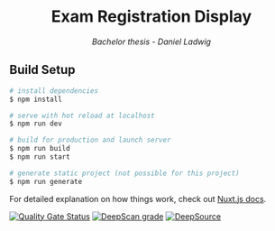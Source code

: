 <h1 align="center">Exam Registration Display</h1>
<p align="center"><i>Bachelor thesis - Daniel Ladwig</i></p>


## Build Setup

```bash
# install dependencies
$ npm install

# serve with hot reload at localhost
$ npm run dev

# build for production and launch server
$ npm run build
$ npm run start

# generate static project (not possible for this project)
$ npm run generate
```
For detailed explanation on how things work, check out [Nuxt.js docs](https://nuxtjs.org).

[![Quality Gate Status](https://sonarcloud.io/api/project_badges/measure?project=ladwig_fiwis-exam-registration&metric=alert_status)](https://sonarcloud.io/dashboard?id=ladwig_fiwis-exam-registration)
[![DeepScan grade](https://deepscan.io/api/teams/14763/projects/17844/branches/422890/badge/grade.svg)](https://deepscan.io/dashboard#view=project&tid=14763&pid=17844&bid=422890)
[![DeepSource](https://deepsource.io/gh/ladwig/fiwis-exam-registration.svg/?label=active+issues&show_trend=true)](https://deepsource.io/gh/ladwig/fiwis-exam-registration/?ref=repository-badge)
